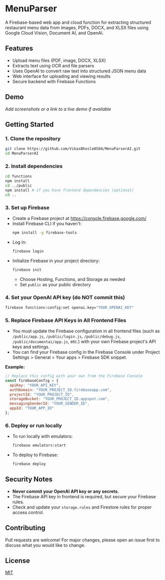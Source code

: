 # MenuParser

A Firebase-based web app and cloud function for extracting structured restaurant menu data from images, PDFs, DOCX, and XLSX files using Google Cloud Vision, Document AI, and OpenAI.

## Features
- Upload menu files (PDF, image, DOCX, XLSX)
- Extracts text using OCR and file parsers
- Uses OpenAI to convert raw text into structured JSON menu data
- Web interface for uploading and viewing results
- Secure backend with Firebase Functions

## Demo
*Add screenshots or a link to a live demo if available*

## Getting Started

### 1. Clone the repository
```sh
git clone https://github.com/VikasBhosle0504/MenuParserAI.git
cd MenuParserAI
```

### 2. Install dependencies
```sh
cd functions
npm install
cd ../public
npm install # if you have frontend dependencies (optional)
cd ..
```

### 3. Set up Firebase
- Create a Firebase project at https://console.firebase.google.com/
- Install Firebase CLI if you haven't:
  ```sh
  npm install -g firebase-tools
  ```
- Log in:
  ```sh
  firebase login
  ```
- Initialize Firebase in your project directory:
  ```sh
  firebase init
  ```
  - Choose Hosting, Functions, and Storage as needed
  - Set `public` as your public directory

### 4. Set your OpenAI API key (do NOT commit this)
```sh
firebase functions:config:set openai.key="YOUR_OPENAI_KEY"
```

### 5. Replace Firebase API Keys in All Frontend Files

- You must update the Firebase configuration in all frontend files (such as `/public/app.js`, `/public/login.js`, `/public/debug.js`, `/public/documentai/app.js`, etc.) with your own Firebase project's API keys and settings.
- You can find your Firebase config in the Firebase Console under Project Settings > General > Your apps > Firebase SDK snippet.

**Example:**
```js
// Replace this config with your own from the Firebase Console
const firebaseConfig = {
  apiKey: "YOUR_API_KEY",
  authDomain: "YOUR_PROJECT_ID.firebaseapp.com",
  projectId: "YOUR_PROJECT_ID",
  storageBucket: "YOUR_PROJECT_ID.appspot.com",
  messagingSenderId: "YOUR_SENDER_ID",
  appId: "YOUR_APP_ID"
};
```

### 6. Deploy or run locally
- To run locally with emulators:
  ```sh
  firebase emulators:start
  ```
- To deploy to Firebase:
  ```sh
  firebase deploy
  ```

## Security Notes
- **Never commit your OpenAI API key or any secrets.**
- The Firebase API key in frontend is required, but secure your Firebase rules.
- Check and update your `storage.rules` and Firestore rules for proper access control.

## Contributing
Pull requests are welcome! For major changes, please open an issue first to discuss what you would like to change.

## License
[MIT](LICENSE) 